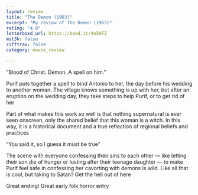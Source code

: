 ```yaml
---
layout: review
title: "The Demon (1963)"
excerpt: "My review of The Demon (1963)"
rating: "4.0"
letterboxd_url: https://boxd.it/4n5HFZ
mst3k: false
rifftrax: false
category: movie_review

---
```


“Blood of Christ. Demon. A spell on him.”

Purif puts together a spell to bind Antonio to her, the day before his wedding to another woman. The village knows something is up with her, but after an eruption on the wedding day, they take steps to help Purif, or to get rid of her

Part of what makes this work so well is that nothing supernatural is ever seen onscreen, only the shared belief that this woman is a witch. In this way, it is a historical document and a true reflection of regional beliefs and practices

“You said it, so I guess it must be true”

The scene with everyone confessing their sins to each other — like letting their son die of hunger or lusting after their teenage daughter — to make Purif feel safe in confessing her cavorting with demons is wild. Like all that is cool, but taking to Satan? Get the hell out of here

Great ending! Great early folk horror entry